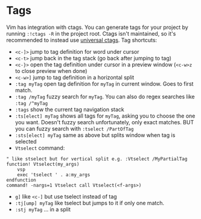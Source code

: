 # Tags

Vim has integration with ctags. You can generate tags for your project by running `:!ctags -R` in the project root. Ctags isn't maintained, so it's recommended to instead use [universal ctags](https://github.com/universal-ctags/ctags). Tag shortcuts:

* `<c-]>` jump to tag definition for word under cursor
* `<c-t>` jump back in the tag stack (go back after jumping to tag)
* `<c-}>` open the tag definition under cursor in a preview window (`<c-w>z` to close preview when done)
* `<c-w>]` jump to tag definition in a horizontal split
* `:tag myTag` open tag definition for `myTag` in current window. Goes to first match.
* `:tag /myTag` fuzzy search for `myTag`. You can also do regex searches like `:tag /^myTag`
* `:tags` show the current tag navigation stack
* `:ts[elect] myTag` shows all tags for `myTag`, asking you to choose the one you want. Doesn't fuzzy search unfortunately, only exact matches. BUT you can fuzzy search with `:tselect /PartOfTag`
* `:sts[elect] myTag` same as above but splits window when tag is selected
* `Vtselect` command:


```vim
" like stselect but for vertical split e.g. :Vtselect /MyPartialTag
function! Vtselect(my_args)
    vsp
    exec 'tselect ' . a:my_args
endfunction
command! -nargs=1 Vtselect call Vtselect(<f-args>)
```


* `g]` like `<c-]` but use tselect instead of tag
* `:tj[ump] myTag` like tselect but jumps to it if only one match.
* `:stj myTag` ... in a split
